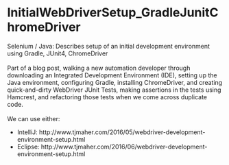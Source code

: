 # InitialWebDriverSetup_GradleJunitChromeDriver
Selenium / Java: Describes setup of an initial development environment using Gradle, JUnit4, ChromeDriver<br>
<br>
 Part of a blog post, walking a new automation developer through downloading an Integrated Development Environment (IDE), setting up the Java environment, configuring Gradle, installing ChromeDriver, and creating quick-and-dirty WebDriver JUnit Tests, making assertions in the tests using Hamcrest, and refactoring those tests when we come across duplicate code.<br><br>
 We can use either:
 <ul>
 <li>IntelliJ: http://www.tjmaher.com/2016/05/webdriver-development-environment-setup.html</li>
 <li>Eclipse: http://www.tjmaher.com/2016/06/webdriver-development-environment-setup.html</li>
 </ul>
 
